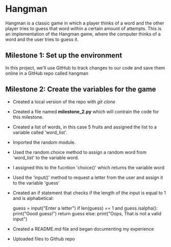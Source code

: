 # Hangman

Hangman is a classic game in which a player thinks of a word and the other player tries to guess that word within a certain amount of attempts. This is an implementation of the Hangman game, where the computer thinks of a word and the user tries to guess it.

## Milestone 1: Set up the environment

In this project, we'll use GitHub to track changes to our code and save them online in a GitHub repo called hangman

## Milestone 2: Create the variables for the game

* Created a local version of the repo with *git clone*
* Created a file named **milestone_2.py** which will contrain the code for this milestone.
* Created a list of words, in this case 5 fruits and assigned the list to a variable called 'word_list'.
* Imported the random module.
* Used the random.choice method to assign a random word from 'word_list' to the variable word.
* I assigned this to the fucntion 'choice()' which returns the variable word

* Used the 'input()' method to request a letter from the user and assign it to the variable 'guess'
* Created an if statement that checks if the length of the input is equal to 1 and is alphabetical:

    guess = input("Enter a letter")
    if len(guess) == 1 and guess.isalpha():
        print("Good guess!")
        return guess
    else:
        print("Oops, That is not a valid input")

* Created a README.md file and began documenting my experience
* Uploaded files to Github repo
